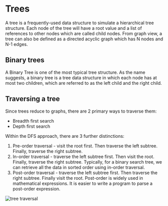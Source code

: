 # Trees

A tree is a frequently-used data structure to simulate a hierarchical tree
structure. Each node of the tree will have a root value and a list of references
to other nodes which are called child nodes. From graph view, a tree can also be
defined as a directed acyclic graph which has N nodes and N-1 edges.

## Binary trees

A Binary Tree is one of the most typical tree structure. As the name suggests, a
binary tree is a tree data structure in which each node has at most two
children, which are referred to as the left child and the right child.

## Traversing a tree

Since trees reduce to graphs, there are 2 primary ways to traverse them:
- Breadth first search
- Depth first search

Within the DFS approach, there are 3 further distinctions:
1. Pre-order traversal - visit the root first. Then traverse the left subtree.
   Finally, traverse the right subtree.
2. In-order traversal - traverse the left subtree first. Then visit the root.
   Finally, traverse the right subtree. Typically, for a binary search tree, we
   can retrieve all the data in sorted order using in-order traversal.
3. Post-order traversal - traverse the left subtree first. Then traverse the
   right subtree. Finally visit the root. Post-order is widely used in
   mathematical expressions. It is easier to write a program to parse a
   post-order expression.

![tree traversal](https://www.dropbox.com/s/w2ukn1pe6qo2c97/tree_traversal.png?raw=1)